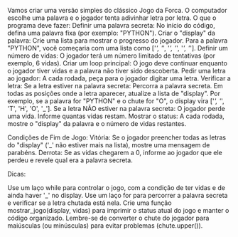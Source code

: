 Vamos criar uma versão simples do clássico Jogo da Forca. O computador escolhe uma palavra e o jogador tenta adivinhar letra por letra.
O que o programa deve fazer:
Definir uma palavra secreta: No início do código, defina uma palavra fixa (por exemplo: "PYTHON").
Criar o "display" da palavra: Crie uma lista para mostrar o progresso do jogador. Para a palavra "PYTHON", você começaria com uma lista como ['_', '_', '_', '_', '_', '_'].
Definir um número de vidas: O jogador terá um número limitado de tentativas (por exemplo, 6 vidas).
Criar um loop principal: O jogo deve continuar enquanto o jogador tiver vidas e a palavra não tiver sido descoberta.
Pedir uma letra ao jogador: A cada rodada, peça para o jogador digitar uma letra.
Verificar a letra:
Se a letra estiver na palavra secreta: Percorra a palavra secreta. Em todas as posições onde a letra aparecer, atualize a lista de "display". Por exemplo, se a palavra for "PYTHON" e o chute for "O", o display vira ['_', '_', 'T', 'H', 'O', '_'].
Se a letra NÃO estiver na palavra secreta: O jogador perde uma vida. Informe quantas vidas restam.
Mostrar o status: A cada rodada, mostre o "display" da palavra e o número de vidas restantes.

Condições de Fim de Jogo:
Vitória: Se o jogador preencher todas as letras do "display" ('_' não estiver mais na lista), mostre uma mensagem de parabéns.
Derrota: Se as vidas chegarem a 0, informe ao jogador que ele perdeu e revele qual era a palavra secreta.

Dicas:

Use um laço while para controlar o jogo, com a condição de ter vidas e de ainda haver '_' no display.
Use um laço for para percorrer a palavra secreta e verificar se a letra chutada está nela.
Crie uma função mostrar_jogo(display, vidas) para imprimir o status atual do jogo e manter o código organizado.
Lembre-se de converter o chute do jogador para maiúsculas (ou minúsculas) para evitar problemas (chute.upper()).
